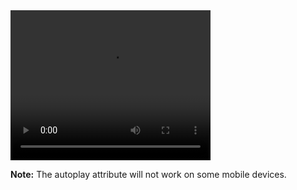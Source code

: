 <!DOCTYPE html>
<html>
  <head>
    <title>Title of the document</title>
  </head>
  <body>
    <video width="320" height="240" controls autoplay>
      <source src=”https://github.com/devatiwow/fido2/assets/38220286/673df299-031f-4323-b81b-5489aa4e2dcd” type=video/ogg>
      <source src="/build/videos/arcnet.io(7-sec).mp4" type=video/mp4>
    </video>
    <p><strong>Note:</strong> The autoplay attribute will not work on some mobile devices.</p>
  </body>
</html>
